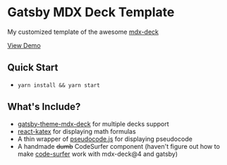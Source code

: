 # Gatsby MDX Deck Template

My customized template of the awesome [mdx-deck](https://github.com/jxnblk/mdx-deck)

[View Demo](https://wty-andrew.github.io/gatsby-mdx-deck-template)
## Quick Start
- `yarn install && yarn start`

## What's Include?
- [gatsby-theme-mdx-deck](https://github.com/jxnblk/mdx-deck/tree/master/packages/gatsby-theme) for multiple decks support
- [react-katex](https://github.com/MatejBransky/react-katex) for displaying math formulas
- A thin wrapper of [pseudocode.js](https://github.com/SaswatPadhi/pseudocode.js) for displaying pseudocode
- A handmade ~~dumb~~ CodeSurfer component (haven't figure out how to make [code-surfer](https://github.com/pomber/code-surfer) work with mdx-deck@4 and gatsby)
